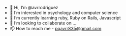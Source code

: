 - 👋 Hi, I’m @avrrodriguez
- 👀 I’m interested in psychology and computer science
- 🌱 I’m currently learning ruby, Ruby on Rails, Javascript
- 💞️ I’m looking to collaborate on ...
- 📫 How to reach me - pqavrr835@gmail.com

<!---
avrrodriguez/avrrodriguez is a ✨ special ✨ repository because its `README.md` (this file) appears on your GitHub profile.
You can click the Preview link to take a look at your changes.
--->
